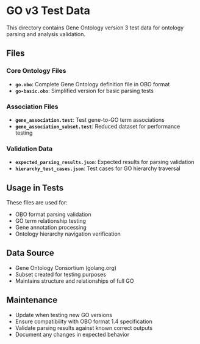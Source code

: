 # GO v3 Test Data

This directory contains Gene Ontology version 3 test data for ontology parsing and analysis validation.

## Files

### Core Ontology Files
- **`go.obo`**: Complete Gene Ontology definition file in OBO format
- **`go-basic.obo`**: Simplified version for basic parsing tests

### Association Files
- **`gene_association.test`**: Test gene-to-GO term associations
- **`gene_association_subset.test`**: Reduced dataset for performance testing

### Validation Data
- **`expected_parsing_results.json`**: Expected results for parsing validation
- **`hierarchy_test_cases.json`**: Test cases for GO hierarchy traversal

## Usage in Tests

These files are used for:
- OBO format parsing validation
- GO term relationship testing
- Gene annotation processing
- Ontology hierarchy navigation verification

## Data Source

- Gene Ontology Consortium (golang.org)
- Subset created for testing purposes
- Maintains structure and relationships of full GO

## Maintenance

- Update when testing new GO versions
- Ensure compatibility with OBO format 1.4 specification
- Validate parsing results against known correct outputs
- Document any changes in expected behavior
